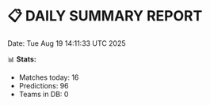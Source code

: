 📋 DAILY SUMMARY REPORT
======================
Date: Tue Aug 19 14:11:33 UTC 2025

📊 **Stats:**
- Matches today: 16
- Predictions: 96
- Teams in DB: 0
